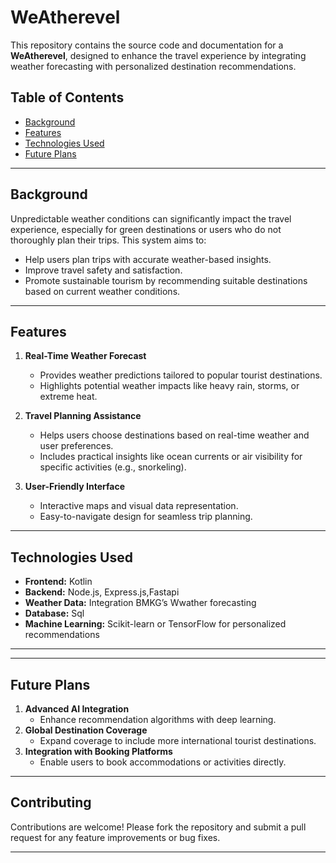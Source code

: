 # WeAtherevel

This repository contains the source code and documentation for a **WeAtherevel**, designed to enhance the travel experience by integrating weather forecasting with personalized destination recommendations.

## **Table of Contents**
- [Background](#background)
- [Features](#features)
- [Technologies Used](#technologies-used)
- [Future Plans](#future-plans)

---

## **Background**
Unpredictable weather conditions can significantly impact the travel experience, especially for green destinations or users who do not thoroughly plan their trips. This system aims to:
- Help users plan trips with accurate weather-based insights.
- Improve travel safety and satisfaction.
- Promote sustainable tourism by recommending suitable destinations based on current weather conditions.

---

## **Features**
1. **Real-Time Weather Forecast**
   - Provides weather predictions tailored to popular tourist destinations.
   - Highlights potential weather impacts like heavy rain, storms, or extreme heat.

2. **Travel Planning Assistance**
   - Helps users choose destinations based on real-time weather and user preferences.
   - Includes practical insights like ocean currents or air visibility for specific activities (e.g., snorkeling).

3. **User-Friendly Interface**
   - Interactive maps and visual data representation.
   - Easy-to-navigate design for seamless trip planning.

---

## **Technologies Used**
- **Frontend:** Kotlin
- **Backend:** Node.js, Express.js,Fastapi
- **Weather Data:** Integration BMKG’s Wwather forecasting
- **Database:** Sql
- **Machine Learning:** Scikit-learn or TensorFlow for personalized recommendations

---
---

## **Future Plans**

1. **Advanced AI Integration**
   - Enhance recommendation algorithms with deep learning.
3. **Global Destination Coverage**
   - Expand coverage to include more international tourist destinations.
4. **Integration with Booking Platforms**
   - Enable users to book accommodations or activities directly.

---

## **Contributing**
Contributions are welcome! Please fork the repository and submit a pull request for any feature improvements or bug fixes.

---
